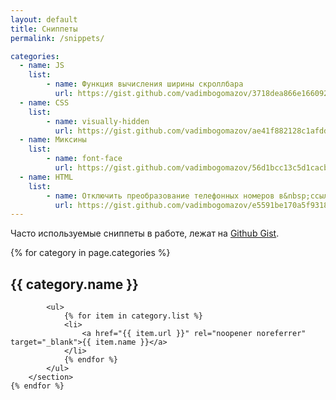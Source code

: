```yaml
---
layout: default
title: Сниппеты
permalink: /snippets/

categories:
  - name: JS
    list:
        - name: Функция вычисления ширины скроллбара
          url: https://gist.github.com/vadimbogomazov/3718dea866e166092c5b6eb406f25baa
  - name: CSS
    list:
        - name: visually-hidden
          url: https://gist.github.com/vadimbogomazov/ae41f882128c1afdd34c06d5bf6cacef
  - name: Миксины
    list:
        - name: font-face
          url: https://gist.github.com/vadimbogomazov/56d1bcc13c5d1cacbf1dfd88d8bf2a4b
  - name: HTML
    list:
        - name: Отключить преобразование телефонных номеров в&nbsp;ссылки в&nbsp;мобильных браузерах
          url: https://gist.github.com/vadimbogomazov/e5591be170a5f9318a672087f6363549
---
```


<p>Часто используемые сниппеты в&nbsp;работе, лежат на&nbsp;<a href="https://gist.github.com/vadimbogomazov" rel="noopener noreferrer" target="_blank">Github Gist</a>.</p>

<div>
    {% for category in page.categories %}
        <section class="site-section">
            <h2>{{ category.name }}</h2>

            <ul>
                {% for item in category.list %}
                <li>
                    <a href="{{ item.url }}" rel="noopener noreferrer" target="_blank">{{ item.name }}</a>
                </li>
                {% endfor %}
            </ul>
        </section>
    {% endfor %}
</div>
